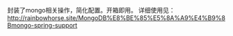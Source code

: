 封装了mongo相关操作，简化配置。开箱即用。
详细使用见：http://rainbowhorse.site/MongoDB%E8%BE%85%E5%8A%A9%E4%B9%8Bmongo-spring-support